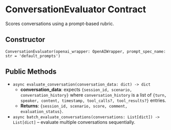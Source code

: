 # ConversationEvaluator Contract

Scores conversations using a prompt-based rubric.

## Constructor
`ConversationEvaluator(openai_wrapper: OpenAIWrapper, prompt_spec_name: str = 'default_prompts')`

## Public Methods
- `async evaluate_conversation(conversation_data: dict) -> dict`
  - **conversation_data**: expects `{session_id, scenario, conversation_history}` where `conversation_history` is a list of `{turn, speaker, content, timestamp, tool_calls?, tool_results?}` entries.
  - **Returns**: `{session_id, scenario, score, comment, evaluation_status}`.
- `async batch_evaluate_conversations(conversations: List[dict]) -> List[dict]` – evaluate multiple conversations sequentially.
